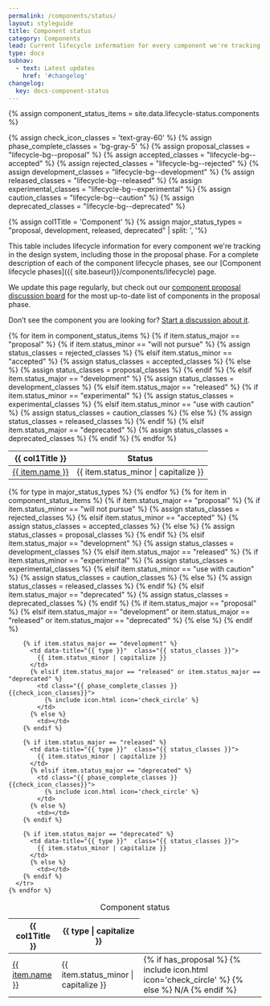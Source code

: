 ```yaml
---
permalink: /components/status/
layout: styleguide
title: Component status
category: Components
lead: Current lifecycle information for every component we're tracking in the design system
type: docs
subnav:
  - text: Latest updates
    href: '#changelog'
changelog:
  key: docs-component-status
---
```


{% assign component_status_items = site.data.lifecycle-status.components %}

{% assign check_icon_classes = 'text-gray-60' %}
{% assign phase_complete_classes = 'bg-gray-5' %}
{% assign proposal_classes = "lifecycle-bg--proposal" %}
{% assign accepted_classes = "lifecycle-bg--accepted" %}
{% assign rejected_classes = "lifecycle-bg--rejected" %}
{% assign development_classes = "lifecycle-bg--development" %}
{% assign released_classes = "lifecycle-bg--released" %}
{% assign experimental_classes = "lifecycle-bg--experimental" %}
{% assign caution_classes = "lifecycle-bg--caution" %}
{% assign deprecated_classes = "lifecycle-bg--deprecated" %}

{% assign col1Title = 'Component' %}
{% assign major_status_types = "proposal, development, released, deprecated" | split: ', '%}

This table includes lifecycle information for every component we're tracking in the design system, including those in the proposal phase.
For a complete description of each of the component lifecycle phases, see our [Component lifecycle phases]({{ site.baseurl}}/components/lifecycle) page.

We update this page regularly, but check out our [component proposal discussion board](https://github.com/uswds/uswds/discussions/categories/component-proposals) for the most up-to-date list of components in the proposal phase.

Don’t see the component you are looking for? [Start a discussion about it](https://github.com/uswds/uswds/discussions/new?category=component-proposals).

<!-- Start mobile-only status table -->
<table class="lifecycle-table tablet:display-none">
  <tbody>
    <thead class="text-bold">
      <tr>
        <th scope="col" class="padding-left-0 text-left">{{ col1Title }}</th>
        <th scope="col">Status</th>
      </tr>
    </thead>
  {% for item in component_status_items %}
    {% if item.status_major == "proposal" %}
      {% if item.status_minor == "will not pursue" %}
        {% assign status_classes = rejected_classes %}
      {% elsif item.status_minor == "accepted" %}
        {% assign status_classes = accepted_classes %}
      {% else %}
        {% assign status_classes = proposal_classes %}
    {% endif %}
    {% elsif item.status_major == "development" %}
      {% assign status_classes = development_classes %}
    {% elsif item.status_major == "released" %}
      {% if item.status_minor == "experimental" %}
        {% assign status_classes = experimental_classes %}
      {% elsif item.status_minor == "use with caution" %}
        {% assign status_classes = caution_classes %}
      {% else %}
        {% assign status_classes = released_classes %}
      {% endif %}
    {% elsif item.status_major == "deprecated" %}
      {% assign status_classes = deprecated_classes %}
    {% endif %}
    <tr>
      <td>
        <a href="{{ item.url }}" class="text-bold">
          {{ item.name }}
        </a>
      </td>
      <td data-title="{{ type }}"  class="{{ status_classes }}">
        {{ item.status_minor | capitalize }}
      </td>
    </tr>
  {% endfor %}
  </tbody>
</table>
<!-- End mobile-only status table -->

<!-- Start desktop-only status table -->
<table class="lifecycle-table display-none tablet:display-table">
  <caption class="usa-sr-only">Component status</caption>
  <thead class="text-bold">
    <tr>
      <th scope="col" class="text-left padding-left-0">{{ col1Title }}</th>
      {% for type in major_status_types %}
          <th scope="col">
            {{ type | capitalize }}
          </th>
      {% endfor %}
    </tr>
  </thead>
  <tbody>
    {% for item in component_status_items %}
      {% if item.status_major == "proposal" %}
        {% if item.status_minor == "will not pursue" %}
          {% assign status_classes = rejected_classes %}
        {% elsif item.status_minor == "accepted" %}
          {% assign status_classes = accepted_classes %}
        {% else %}
          {% assign status_classes = proposal_classes %}
      {% endif %}
      {% elsif item.status_major == "development" %}
        {% assign status_classes = development_classes %}
      {% elsif item.status_major == "released" %}
        {% if item.status_minor == "experimental" %}
          {% assign status_classes = experimental_classes %}
        {% elsif item.status_minor == "use with caution" %}
          {% assign status_classes = caution_classes %}
        {% else %}
          {% assign status_classes = released_classes %}
      {% endif %}
      {% elsif item.status_major == "deprecated" %}
        {% assign status_classes = deprecated_classes %}
      {% endif %}
      <tr>
        <td data-title="{{ col1Title }}" class="text-bold">
          <a href="{{ item.url }}">
            {{ item.name }}
          </a>
        </td>
        {% if item.status_major == "proposal" %}
          <td data-title="{{ item.status_major }}"  class="{{ status_classes }}">
            {{ item.status_minor | capitalize }}
          </td>
          {% elsif item.status_major == "development" or item.status_major == "released" or item.status_major == "deprecated" %}
            <td class="{{ phase_complete_classes }} {{check_icon_classes}}">
              {% if has_proposal %}
                {% include icon.html icon='check_circle' %}
              {% else %}
                N/A
              {% endif %}
            </td>
          {% else %}
            <td></td>
        {% endif %}

        {% if item.status_major == "development" %}
          <td data-title="{{ type }}"  class="{{ status_classes }}">
            {{ item.status_minor | capitalize }}
          </td>
          {% elsif item.status_major == "released" or item.status_major == "deprecated" %}
            <td class="{{ phase_complete_classes }} {{check_icon_classes}}">
              {% include icon.html icon='check_circle' %}
            </td>
          {% else %}
            <td></td>
        {% endif %}

        {% if item.status_major == "released" %}
          <td data-title="{{ type }}"  class="{{ status_classes }}">
            {{ item.status_minor | capitalize }}
          </td>
          {% elsif item.status_major == "deprecated" %}
            <td class="{{ phase_complete_classes }} {{check_icon_classes}}">
              {% include icon.html icon='check_circle' %}
            </td>
          {% else %}
            <td></td>
        {% endif %}

        {% if item.status_major == "deprecated" %}
          <td data-title="{{ type }}"  class="{{ status_classes }}">
            {{ item.status_minor | capitalize }}
          </td>
          {% else %}
            <td></td>
        {% endif %}
      </tr>
    {% endfor %}
  </tbody>
</table>
<!-- End desktop-only status table -->
